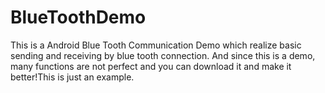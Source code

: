 # BlueToothDemo
This is a Android Blue Tooth Communication Demo which realize basic sending and receiving by blue tooth connection.
And since this is a demo, many functions are not perfect and you can download it and make it better!This is just an example.
